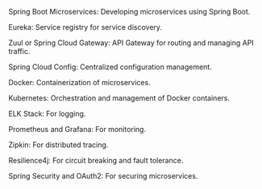 Spring Boot Microservices: Developing microservices using Spring Boot.

Eureka: Service registry for service discovery.

Zuul or Spring Cloud Gateway: API Gateway for routing and managing API traffic.

Spring Cloud Config: Centralized configuration management.

Docker: Containerization of microservices.

Kubernetes: Orchestration and management of Docker containers.

ELK Stack: For logging.

Prometheus and Grafana: For monitoring.

Zipkin: For distributed tracing.


Resilience4j: For circuit breaking and fault tolerance.


Spring Security and OAuth2: For securing microservices.
